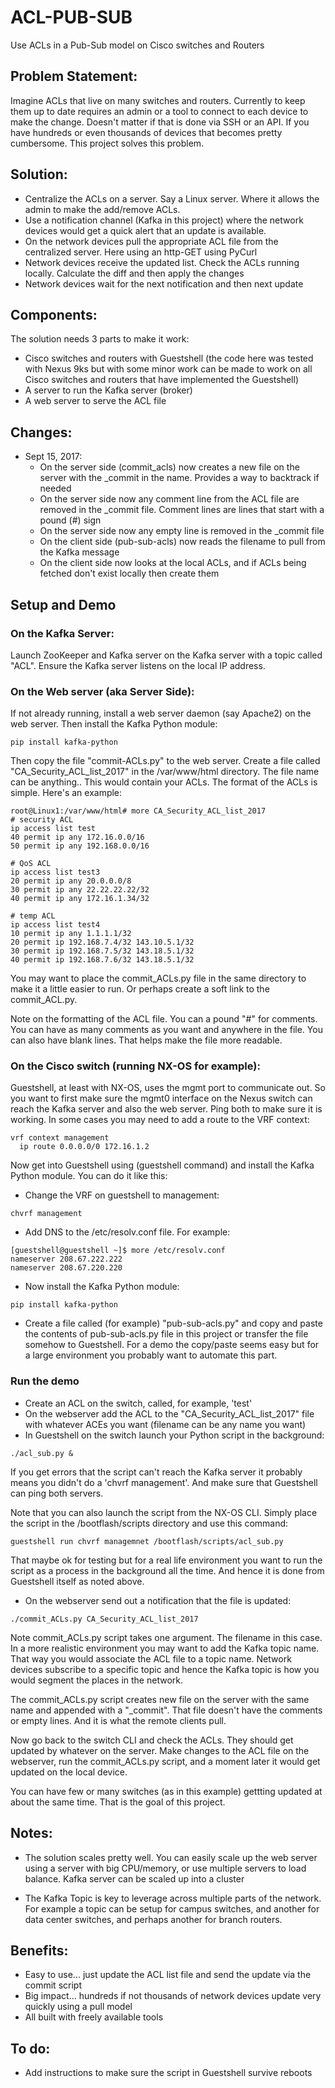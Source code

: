 # ACL-PUB-SUB
Use ACLs in a Pub-Sub model on Cisco switches and Routers

## Problem Statement:

Imagine ACLs that live on many switches and routers. Currently to keep them up to date requires an admin or a tool to connect to each device to make the change. Doesn't matter if that is done via SSH or an API. If you have hundreds or even thousands of devices that becomes pretty cumbersome. This project solves this problem.

## Solution:
 
- Centralize the ACLs on a server. Say a Linux server. Where it allows the admin to make the add/remove ACLs. 
- Use a notification channel (Kafka in this project) where the network devices would get a quick alert that an update is available.
- On the network devices pull the appropriate ACL file from the centralized server. Here using an http-GET using PyCurl
- Network devices receive the updated list. Check the ACLs running locally. Calculate the diff and then apply the changes
- Network devices wait for the next notification and then next update

## Components:

The solution needs 3 parts to make it work:
- Cisco switches and routers with Guestshell (the code here was tested with Nexus 9ks but with some minor work can be made to work on all Cisco switches and routers that have implemented the Guestshell)
- A server to run the Kafka server (broker)
- A web server to serve the ACL file

## Changes:
- Sept 15, 2017:
  - On the server side (commit_acls) now creates a new file on the server with the _commit in the name. Provides a way to backtrack if needed
  - On the server side now any comment line from the ACL file are removed in the _commit file. Comment lines are lines that start with a pound (#) sign
  - On the server side now any empty line is removed in the _commit file
  - On the client side (pub-sub-acls) now reads the filename to pull from the Kafka message
  - On the client side now looks at the local ACLs, and if ACLs being fetched don't exist locally then create them

## Setup and Demo

### On the Kafka Server:

Launch ZooKeeper and Kafka server on the Kafka server with a topic called "ACL". Ensure the Kafka server listens on the local IP address.

### On the Web server (aka Server Side):

If not already running, install a web server daemon (say Apache2) on the web server. Then install the Kafka Python module:

`pip install kafka-python`

Then copy the file "commit-ACLs.py" to the web server. Create a file called "CA_Security_ACL_list_2017" in the /var/www/html directory. The file name can be anything.. This would contain your ACLs. The format of the ACLs is simple. Here's an example:

```
root@Linux1:/var/www/html# more CA_Security_ACL_list_2017
# security ACL
ip access list test
40 permit ip any 172.16.0.0/16
50 permit ip any 192.168.0.0/16

# QoS ACL
ip access list test3
20 permit ip any 20.0.0.0/8
30 permit ip any 22.22.22.22/32
40 permit ip any 172.16.1.34/32

# temp ACL
ip access list test4
10 permit ip any 1.1.1.1/32
20 permit ip 192.168.7.4/32 143.10.5.1/32
30 permit ip 192.168.7.5/32 143.18.5.1/32
40 permit ip 192.168.7.6/32 143.18.5.1/32

```
You may want to place the commit_ACLs.py file in the same directory to make it a little easier to run. Or perhaps create a soft link to the commit_ACL.py.

Note on the formatting of the ACL file. You can a pound "#" for comments. You can have as many comments as you want and anywhere in the file. You can also have blank lines. That helps make the file more readable.

### On the Cisco switch (running NX-OS for example):

Guestshell, at least with NX-OS, uses the mgmt port to communicate out. So you want to first make sure the mgmt0 interface on the Nexus switch can reach the Kafka server and also the web server. Ping both to make sure it is working. In some cases you may need to add a route to the VRF context:

```
vrf context management
  ip route 0.0.0.0/0 172.16.1.2
```

Now get into Guestshell using (guestshell command) and install the Kafka Python module. You can do it like this:

- Change the VRF on guestshell to management:

`chvrf management`

- Add DNS to the /etc/resolv.conf file. For example:

```
[guestshell@guestshell ~]$ more /etc/resolv.conf 
nameserver 208.67.222.222
nameserver 208.67.220.220
```

- Now install the Kafka Python module:

`pip install kafka-python`

- Create a file called (for example) "pub-sub-acls.py" and copy and paste the contents of pub-sub-acls.py file in this project or transfer the file somehow to Guestshell. For a demo the copy/paste seems easy but for a large environment you probably want to automate this part.

### Run the demo

- Create an ACL on the switch, called, for example, 'test'
- On the webserver add the ACL to the "CA_Security_ACL_list_2017" file with whatever ACEs you want (filename can be any name you want)
- In Guestshell on the switch launch your Python script in the background:

`./acl_sub.py &`

If you get errors that the script can't reach the Kafka server it probably means you didn't do a 'chvrf management'. And make sure that Guestshell can ping both servers.

Note that you can also launch the script from the NX-OS CLI. Simply place the script in the /bootflash/scripts directory and use this command:

`guestshell run chvrf managemnet /bootflash/scripts/acl_sub.py`

That maybe ok for testing but for a real life environment you want to run the script as a process in the background all the time. And hence it is done from Guestshell itself as noted above.

- On the webserver send out a notification that the file is updated:

`./commit_ACLs.py CA_Security_ACL_list_2017`

Note commit_ACLs.py script takes one argument. The filename in this case. In a more realistic environment you may want to add the Kafka topic name. That way you would associate the ACL file to a topic name. Network devices subscribe to a specific topic and hence the Kafka topic is how you would segment the places in the network.

The commit_ACLs.py script creates new file on the server with the same name and appended with a "_commit". That file doesn't have the comments or empty lines. And it is what the remote clients pull.

Now go back to the switch CLI and check the ACLs. They should get updated by whatever on the server. Make changes to the ACL file on the webserver, run the commit_ACLs.py script, and a moment later it would get updated on the local device.

You can have few or many switches (as in this example) gettting updated at about the same time. That is the goal of this project.

## Notes:

- The solution scales pretty well. You can easily scale up the web server using a server with big CPU/memory, or use multiple servers to load balance. Kafka server can be scaled up into a cluster

- The Kafka Topic is key to leverage across multiple parts of the network. For example a topic can be setup for campus switches, and another for data center switches, and perhaps another for branch routers.

## Benefits:

- Easy to use... just update the ACL list file and send the update via the commit script
- Big impact... hundreds if not thousands of network devices update very quickly using a pull model
- All built with freely available tools

## To do:

- Add instructions to make sure the script in Guestshell survive reboots
